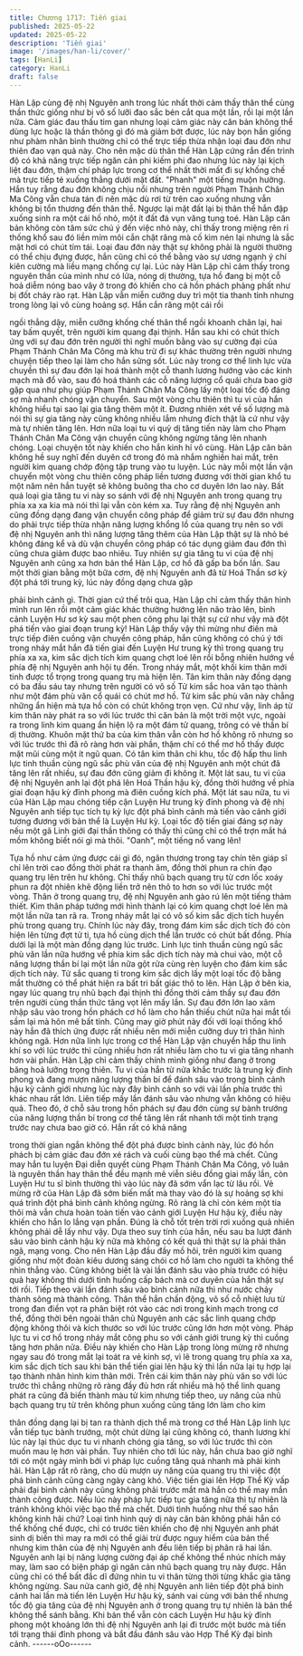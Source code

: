 ```yaml
---
title: Chương 1717: Tiến giai
published: 2025-05-22
updated: 2025-05-22
description: 'Tiến giai'
image: '/images/han-li/cover/'
tags: [HanLi]
category: HanLi
draft: false
---
```


Hàn Lập cùng đệ nhị Nguyên anh trong lúc nhất thời cảm thấy
thân thể cùng thần thức giống như bị vô số lưỡi đao sắc bén cắt
qua một lần, rồi lại một lần nữa. Cảm giác đau thấu tim gan
nhưng loại cảm giác này căn bản không thể dùng lực hoặc là thần
thông gì đó mà giảm bớt được, lúc này bọn hắn giống như phàm
nhân bình thường chỉ có thể trực tiếp thừa nhận loại đau đớn như
thiên đao vạn quả này.
Cho nên mặc dù thân thể Hàn Lập cứng rắn đến trình độ có khả
năng trực tiếp ngăn cản phi kiếm phi đao nhưng lúc này lại kịch
liệt đau đớn, thậm chí pháp lực trong cơ thể nhất thời mất đi sự
khống chế mà trực tiếp té xuống thẳng dưới mặt đất.
"Phanh" một tiếng muộn hưởng.
Hắn tuy rằng đau đớn không chịu nổi nhưng trên người Phạm
Thánh Chân Ma Công vẫn chưa tán đi nên mặc dù rơi từ trên cao
xuống nhưng vẫn không bị tổn thương đến thân thể. Ngược lại
mặt đất lại bị thân thể hắn đập xuống sinh ra một cái hố nhỏ, một
ít đất đá vụn văng tung toé.
Hàn Lập căn bản không còn tâm sức chú ý đến việc nhỏ này, chỉ
thấy trong miệng rên rỉ thống khổ sau đó liền mím môi cắn chặt
răng mà cố kìm nén lại nhưng là sắc mặt hơi có chút tím tái. Loại
đau đớn này thật sự không phải là người thường có thể chịu
đựng được, hắn cũng chỉ có thể bằng vào sự ương ngạnh ý chí
kiên cường mà liều mạng chống cự lại.
Lúc này Hàn Lập chỉ cảm thấy trong nguyên thần của mình như
có lửa, nóng dị thường, tựa hồ đang bị một cỗ hoả diễm nóng bao
vây ở trong đó khiến cho cả hồn phách phảng phất như bị đốt
cháy rào rạt. Hàn Lập vẫn miễn cưỡng duy trì một tia thanh tỉnh
nhưng trong lòng lại vô cùng hoảng sợ. Hắn cắn răng một cái rồi

ngồi thẳng dậy, miễn cưỡng khống chế thân thể ngồi khoanh chân
lại, hai tay bấm quyết, trên người kim quang đại thịnh.
Hắn sau khi có chút thích ứng với sự đau đớn trên người thì nghĩ
muốn bằng vào sự cường đại của Phạm Thánh Chân Ma Công
mà khu trừ đi sự khác thường trên người nhưng chuyện tiếp theo
lại làm cho hắn sửng sốt. Lúc này trong cơ thể linh lực vừa
chuyền thì sự đau đớn lại hoá thành một cỗ thanh lương hướng
vào các kinh mạch mà đổ vào, sau đó hoá thành các cỗ năng
lượng cổ quái chưa bao giờ gặp qua như phụ giúp Phạm Thánh
Chân Ma Công lấy một loại tốc độ đáng sợ mà nhanh chóng vận
chuyển.
Sau một vòng chu thiên thì tu vi của hắn không hiểu tại sao lại gia
tăng thêm một ít. Đương nhiên xét về số lượng mà nói thì sự gia
tăng này cũng không nhiều lắm nhưng đích thật là cứ như vậy mà
tự nhiên tăng lên. Hơn nữa loại tu vi quỷ dị tăng tiến này làm cho
Phạm Thánh Chân Ma Công vận chuyển cũng không ngừng tăng
lên nhanh chóng. Loại chuyện tốt này khiến cho hắn kinh hỉ vô
cùng.
Hàn Lập căn bản không hề suy nghĩ đến duyên cớ trong đó mà
nhắm nghiền hai mắt, trên người kim quang chớp động tập trung
vào tu luyện. Lúc này mỗi một lần vận chuyển một vòng chu thiên
công pháp liền tương đương với thời gian khổ tu một năm nên
hắn tuyệt sẽ không buông tha cho cơ duyên lớn lao này. Bất quá
loại gia tăng tu vi này so sánh với đệ nhị Nguyên anh trong quang
trụ phía xa xa kia mà nói thì lại vẫn còn kém xa.
Tuy rằng đệ nhị Nguyên anh cũng đồng dạng đang vận chuyển
công pháp để giảm trừ sự đau đớn nhưng do phải trực tiếp thừa
nhận năng lượng khổng lồ của quang trụ nên so với đệ nhị
Nguyên anh thì năng lượng tăng thêm của Hàn Lập thật sự là nhỏ
bé không đáng kể và dù vận chuyển công pháp có tác dụng giảm
đau đớn thì cũng chưa giảm được bao nhiêu. Tuy nhiên sự gia
tăng tu vi của đệ nhị Nguyên anh cũng xa hơn bản thể Hàn Lập,
cơ hồ đã gấp ba bốn lần.
Sau một thời gian bằng một bữa cơm, đệ nhị Nguyên anh đã từ
Hoá Thần sơ kỳ đột phá tới trung kỳ, lúc này đồng dạng chưa gặp

phải bình cảnh gì. Thời gian cứ thế trôi qua, Hàn Lập chỉ cảm
thấy thân hình mình run lên rồi một cảm giác khác thường hướng
lên não trào lên, bình cảnh Luyện Hư sơ kỳ sau một phen công
phu lại thật sự cứ như vậy mà đột phá tiến vào giai đoạn trung kỳ!
Hàn Lập thấy vậy thì mừng như điên mà trực tiếp điên cuồng vận
chuyển công pháp, hắn cũng không có chú ý tới trong nháy mắt
hắn đã tiến giai đến Luyện Hư trung kỳ thì trong quang trụ phía xa
xa, kim sắc dịch tích kim quang chợt loé lên rồi bỗng nhiên hướng
về phía đệ nhị Nguyên anh hội tụ đến. Trong nháy mắt, một khối
kim thân mới tinh được tổ trọng trong quang trụ mà hiện lên.
Tân kim thân này đồng dạng có ba đầu sáu tay nhưng trên người
có vô số Tử kim sắc hoa văn tạo thành như một đám phù văn cổ
quái có chút mơ hồ. Tử kim sắc phù văn này chẳng những ẩn
hiện mà tựa hồ còn có chút không trọn vẹn.
Cứ như vậy, linh áp từ kim thân này phát ra so với lúc trước thì
căn bản là một trời một vực, ngoài ra trong linh kim quang ẩn hiện
lộ ra một đám tử quang, trông có vẻ thần bí dị thường. Khuôn mặt
thứ ba của kim thân vẫn còn hơ hồ không rõ nhưng so với lúc
trước thì đã rõ ràng hơn vài phần, thậm chí có thể mơ hồ thấy
được mặt mũi cùng một ít ngũ quan.
Có tân kim thân chi khu, tốc độ hấp thu linh lực tinh thuần cùng
ngũ sắc phù văn của đệ nhị Nguyên anh một chút đã tăng lên rất
nhiều, sự đau đớn cũng giảm đi không ít. Một lát sau, tu vi của đệ
nhị Nguyên anh lại đột phá lên Hoá Thần hậu kỳ, đồng thời
hướng về phía giai đoạn hậu kỳ đỉnh phong mà điên cuồng kích
phá.
Một lát sau nữa, tu vi của Hàn Lập mau chóng tiếp cận Luyện Hư
trung kỳ đỉnh phong và đệ nhị Nguyên anh tiếp tục tích tụ kỳ lực
đột phá bình cảnh mà tiến vào cảnh giới tương đương với bản thể
là Luyện Hư kỳ. Loại tốc độ tiến giai đáng sợ này nếu một gã Linh
giới đại thần thông có thấy thì cũng chỉ có thể trợn mắt há mồm
không biết nói gì mà thôi.
"Oanh", một tiếng nổ vang lên!

Tựa hồ như cảm ứng được cái gì đó, ngân thương trong tay chín
tên giáp sĩ chỉ lên trời cao đồng thời phát ra thanh âm, đồng thời
phun ra chín đạo quang trụ lên trên hư không. Chỉ thấy nhũ bạch
quang trụ từ cơn lốc xoáy phun ra đột nhiên khẽ động liền trở nên
thô to hơn so với lúc trước một vòng.
Thân ở trong quang trụ, đệ nhị Nguyên anh gào rú lên một tiếng
thảm thiết. Kim thân pháp tướng mới hình thành lại có kim quang
chợt loé lên mà một lần nữa tan rã ra. Trong nháy mắt lại có vô số
kim sắc dịch tích huyền phù trong quang trụ. Chính lúc này đây,
trong đám kim sắc dịch tích đó còn hiện lên từng đợt tử ti, tựa hồ
cùng dịch thể lần trước có chút bất đồng.
Phía dưới lại là một màn đồng dạng lúc trước. Linh lực tinh thuần
cùng ngũ sắc phù văn lần nữa hướng về phía kim sắc dịch tích
này mà chui vào, một cỗ năng lượng thần bí lại một lần nữa gột
rửa cùng rèn luyện cho đám kim sắc dịch tích này. Tử sắc quang
ti trong kim sắc dịch lấy một loại tốc độ bằng mắt thường có thể
phát hiện ra bất tri bất giác thô to lên.
Hàn Lập ở bên kia, ngay lúc quang trụ nhũ bạch đại thịnh thì đồng
thời cảm thấy sự đau đớn trên người cùng thần thức tăng vọt lên
mấy lần. Sự đau đớn lớn lao xâm nhập sâu vào trong hồn phách
cơ hồ làm cho hắn thiếu chút nữa hai mắt tối sầm lại mà hôn mê
bất tỉnh. Cũng may giờ phút này đối với loại thống khổ này hắn đã
thích ứng được rất nhiều nên mới miễn cưỡng duy trì thân hình
không ngã. Hơn nữa linh lực trong cơ thể Hàn Lập vận chuyển
hấp thu linh khí so với lúc trước thì cũng nhiều hơn rất nhiều làm
cho tu vi gia tăng nhanh hơn vài phần.
Hàn Lập chỉ cảm thấy chính mình giống như đang ở trong băng
hoả lưỡng trọng thiên. Tu vi của hắn từ nửa khắc trước là trung
kỳ đỉnh phong và đang mượn năng lượng thần bí để đánh sâu
vào trong bình cảnh hậu kỳ cảnh giới nhưng lúc này đây bình
cảnh so với vài lần phía trước thì khác nhau rất lớn. Liên tiếp mấy
lần đánh sâu vào nhưng vẫn không có hiệu quả.
Theo đó, ở chỗ sâu trong hồn phách sự đau đớn cùng sự bành
trướng của năng lượng thần bí trong cơ thể tăng lên rất nhanh tới
một tình trạng trước nay chưa bao giờ có. Hắn rất có khả năng

trong thời gian ngắn không thể đột phá được bình cảnh này, lúc
đó hồn phách bị cảm giác đau đớn xé rách và cuối cùng bạo thể
mà chết.
Cũng may hắn tu luyện Đại diễn quyết cùng Phạm Thánh Chân
Ma Công, vô luân là nguyên thần hay thân thể đều mạnh mẽ viễn
siêu đồng giai mấy lần, còn Luyện Hư tu sĩ bình thường thì vào
lúc này đã sớm vẩn lạc từ lâu rồi. Vẻ mừng rỡ của Hàn Lập đã
sớm biến mất mà thay vào đó là sự hoảng sợ khi quá trình đột
phá bình cảnh không ngừng.
Rõ ràng là chỉ còn kém một tia thôi mà vẫn chưa hoàn toàn tiến
vào cảnh giới Luyện Hư hậu kỳ, điều này khiến cho hắn lo lắng
vạn phần. Đúng là chỗ tốt trên trời rơi xuống quả nhiên không
phải dễ lấy như vậy. Dựa theo suy tính của hắn, nếu sau ba lượt
đánh sâu vào bình cảnh hậu kỳ nữa mà không có kết quả thì thật
sự là phải thân ngã, mạng vong. Cho nên Hàn Lập đầu đầy mồ
hôi, trên người kim quang giống như một đoàn kiêu dương sáng
chói cơ hồ làm cho người ta không thể nhìn thẳng vào.
Cũng không biết là vài lần đánh sâu vào phía trước có hiệu quả
hay không thì dưới tình huống cấp bách mà cơ duyên của hắn
thật sự tới rồi. Tiếp theo vài lần đánh sâu vào bình cảnh nữa thì
như nước chảy thành sông mà thành công. Thân thể hắn chấn
động, vô số cỗ nhiệt lưu từ trong đan điền vọt ra phân biệt rót vào
các nơi trong kinh mạch trong cơ thể, đồng thời bên ngoài thân
chủ Nguyên anh các sắc linh quang chớp động không thôi và kích
thước so với lúc trước cũng lớn hơn một vòng.
Pháp lực tu vi cơ hồ trong nháy mắt công phu so với cảnh giới
trung kỳ thì cuồng tăng hơn phân nửa. Điều này khiến cho Hàn
Lập trong lòng mừng rỡ nhưng ngay sau đó trong mắt lại toát ra
vẻ kinh sợ, vì lẽ trong quang trụ phía xa xa, kim sắc dịch tích sau
khi bản thể tiến giai lên hậu kỳ thì lần nữa lại tụ hợp lại tạo thành
nhân hình kim thân mới.
Trên cái kim thân này phù văn so với lúc trước thì chẳng những rõ
ràng đầy đủ hơn rất nhiều mà hộ thể linh quang phát ra cũng đã
biến thành màu tử kim nhưng tiếp theo, uy năng của nhũ bạch
quang trụ từ trên không phun xuống cũng tăng lớn làm cho kim

thân đồng dạng lại bị tan ra thành dịch thể mà trong cơ thể Hàn
Lập linh lực vẫn tiếp tục bành trướng, một chút dừng lại cũng
không có, thanh lương khí lúc này lại thúc dục tu vi nhanh chóng
gia tăng, so với lúc trước thì còn muốn mau lẹ hơn vài phần.
Tuy nhiên cho tới lúc này, hắn chưa bao giờ nghĩ tới có một ngày
mình bởi vì pháp lực cuồng tăng quá nhanh mà phải kinh hãi. Hàn
Lập rất rõ ràng, cho dù mượn uy năng của quang trụ thì việc đột
phá bình cảnh cũng càng ngày càng khó. Việc tiến giai lên Hợp
Thể Kỳ vấp phải đại bình cảnh này cũng không phải trước mắt mà
hắn có thể may mắn thành công được.
Nếu lúc này pháp lực tiếp tục gia tăng nữa thì tự nhiên là tránh
không khỏi việc bạo thể mà chết. Dưới tình huống như thế sao
hắn không kinh hãi chứ?
Loại tình hình quỷ dị này căn bản không phải hắn có thể khống
chế được, chỉ có trước tiên khiến cho đệ nhị Nguyên anh phát
sinh dị biến thì may ra mới có thể giải trừ được nguy hiểm của
bản thể nhưng kim thân của đệ nhị Nguyên anh đều liên tiếp bị
phân rã hai lần. Nguyên anh lại bị năng lượng cường đại áp chế
không thể nhúc nhích mảy may, làm sao có biện pháp gì ngăn
cản nhũ bạch quang trụ này được.
Hắn cũng chỉ có thể bất đắc dĩ đứng nhìn tu vi thân từng thời từng
khắc gia tăng không ngừng. Sau nửa canh giờ, đệ nhị Nguyên
anh liên tiếp đột phá binh cảnh hai lần mà tiến lên Luyện Hư hậu
kỳ, sánh vai cùng với bản thể nhưng tốc độ gia tăng của đệ nhị
Nguyên anh ở trong quang trụ tự nhiên là bản thể không thể sánh
bằng. Khi bản thể vẫn còn cách Luyện Hư hậu kỳ đỉnh phong một
khoảng lớn thì đệ nhị Nguyên anh lại đi trước một bước mà tiến
tới trạng thái đỉnh phong và bắt đầu đánh sâu vào Hợp Thể Kỳ đại
bình cảnh.
------oOo------
